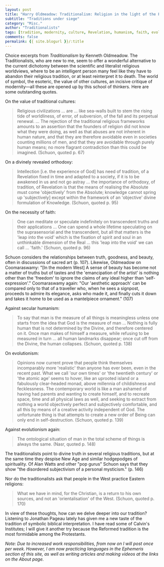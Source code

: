 ```yaml
---
layout: post
title: "Harry Oldmeadow: Traditionalism: Religion in the light of the Perennial Philosophy"
subtitle: "Traditions under siege"
category: "Misc."
author: "Traditionalists"
tags: [tradition, modernity, culture, Revelation, humanism, faith, evolutionism, East, Jonathan Pageau, Calvin]
comments: false
permalink: {{ site.blogurl }}/:title
---
```


Choice excerpts from *Traditionalism* by Kenneth Oldmeadow. The Traditionalists, who are new to me, seem to offer a wonderful alternative to the current dichotomy between the scientific and literalist religious worldviews, where to be an intelligent person many feel like they have to abandon their religious tradition, or at least reinterpret it to death. The world of symbol, the esoteric, the value of other cultures, an incisive critique of modernity—all these are opened up by this school of thinkers. Here are some outstanding quotes.

On the value of traditional cultures:

> Religious civilizations ... are ... like sea-walls built to stem the rising tide of worldliness, of error, of subversion, of the fall and its perpetual renewal. ... The rejection of the traditional religious frameworks amounts to an assertion that the founders of religion did not know what they were doing, as well as that abuses are not inherent in human nature, and that they are therefore avoidable even in societies counting millions of men, and that they are avoidable through purely human means; no more flagrant contradiction than this could be imagined. (Schuon, quoted p. 67)

On a divinely revealed orthodoxy:

> Intellection [i.e. the experience of God] has need of tradition, of a Revelation fixed in time and adapted to a society, if it is to be awakened in us and not go astray ... the importance of orthodoxy, of tradition, of Revelation is that the means of realising the Absolute must come 'objectively' from the Absolute; knowledge cannot spring up 'subjectively] except within the framework of an 'objective' divine formulation of Knowledge. (Schuon, quoted p. 95)

On the necessity of faith:

> One can meditate or speculate indefinitely on transcendent truths and their applications ... One can spend a whole lifetime speculating on the suprasensorial and the transcendent, but all that matters is the 'leap into the void' which is the fixation of spirit and soul in an unthinkable dimension of the Real ... this 'leap into the void' we can call ... 'faith.' (Schuon, quoted p. 96)

Schuon considers the relationships between truth, goodness, and beauty, often in discussions of sacred art (p. 107). Likewise, Oldmeadow on Coomaraswamy: "[In the modern West] A sense of beauty has become not a matter of truths but of tastes and the 'emancipation of the artist' is nothing other than the 'freedom' to ignore the claims of any ideal higher than 'self-expression'." Coomaraswamy again: "Our 'aesthetic approach' can be compared only to that of a traveller who, when he sees a signpost, proceeds to admire its elegance, asks who made it, and finally cuts it down and takes it home to be used as a mantelpiece ornament." (107)

Against secular humanism:

> To say that man is the measure of all things is meaningless unless one starts from the idea that God is the measure of man ... Nothing is fully human that is not determined by the Divine, and therefore centered on it. Once man makes of himself a measure, while refusing to be measured in turn ... all human landmarks disappear; once cut off from the Divine, the human collapses. (Schuon, quoted p. 138)

On evolutionism:

> Opinions now current prove that people think themselves incomparably more 'realistic' than anyone has ever been, even in the recent past. What we call 'our own times' or 'the twentieth century' or 'the atomic age' seems to hover, like an uprooted island or a fabulously clear-headed monad, above millennia of childishness and fecklessness. The contemporary world is like a man ashamed of having had parents and wanting to create himself, and to recreate space, time and all physical laws as well, and seeking to extract from nothing a world objectively perfect and subjectively comfortable, and all this by means of a creative activity independent of God. The unfortunate thing is that attempts to create a new order of Being can only end in self-destruction. (Schuon, quoted p. 139)

Against evolutionism again:

> The ontological situation of man in the total scheme of things is always the same. (Nasr, quoted p. 148)

The traditionalists point to divine truth in several religious traditions, but at the same time they despise New Age and similar hodgepodges of spirituality. Of Alan Watts and other "pop gurus" Schuon says that they show "the disordered subjectivism of a personal mysticism." (p. 146)

Nor do the traditionalists ask that people in the West practice Eastern religions:

> What we have in mind, for the Christian, is a return to his own sources, and not an 'orientalisation' of the West. (Schuon, quoted p. 170)

In view of these thoughts, how can we delve deeper into our tradition? Listening to Jonathan Pageau lately has given me a new taste of the tradition of symbolic biblical interpretation. I have read some of Calvin's Institutes; I will give it another try because the Reformed tradition is the most formidable among the Protestants.

*Note: Due to increased work responsibilities, from now on I will post once per week. However, I am now practicing languages in the Ephemeris section of this site, as well as writing articles and making videos at the links on the About page.*
